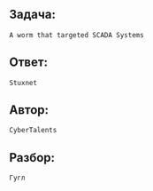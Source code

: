 ## Задача: 

    A worm that targeted SCADA Systems

## Ответ:
    Stuxnet

## Автор: 
    CyberTalents

## Разбор:
    Гугл
